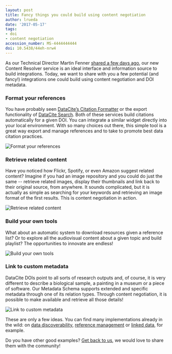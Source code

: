 ```yaml
---
layout: post
title: Fancy things you could build using content negotiation
author: lrueda
date: '2017-05-17'
tags:
- doi
- content negotiation
accession_number: MS-4444444444
doi: 10.5438/44eh-nrw4
---
```

As our Technical Director Martin Fenner [shared a few days ago](https://blog.datacite.org/content-negotiation-update/), our new Content Resolver service is an ideal interface and information source to build integrations. Today, we want to share with you a few potential (and fancy!) integrations one could build using content negotiation and DOI metadata.

### Format your references

You have probably seen [DataCite’s Citation Formatter](http://citation.crosscite.org) or the export functionality of [DataCite Search](https://search.datacite.org). Both of these services build citations automatically for a given DOI. You can integrate a similar widget directly into your local environment. With so many choices out there, this simple tool is a great way export and manage references and to take to promote best data citation practices.

![Format your references](/images/2017/05/cn01.png)

### Retrieve related content

Have you noticed how Flickr, Spotify, or even Amazon suggest related content? Imagine if you had an image repository and you could do just the same -- retrieve related images, display their thumbnails and link back to their original source, from anywhere. It sounds complicated, but it is actually as simple as searching for your keywords and retrieving an image format of the first results. This is content negotiation in action.

![Retrieve related content](/images/2017/05/cn02.png)

### Build your own tools

What about an automatic system to download resources given a reference list? Or to explore all the audiovisual content about a given topic and build playlist? The opportunities to innovate are endless!

![Build your own tools](/images/2017/05/cn03.png)

### Link to custom metadata

DataCite DOIs point to all sorts of research outputs and, of course, it is very different to describe a biological sample, a painting in a museum or a piece of software.  Our Metadata Schema supports extended and specific metadata through one of its relation types. Through content negotiation, it is possible to make available and retrieve all those details!

![Link to custom metadata](/images/2017/05/cn04.png)

These are only a few ideas. You can find many implementations already in the wild: on [data discoverability](http://www.ch.imperial.ac.uk/rzepa/blog/?p=13203), [reference management](https://www.zotero.org) or [linked data](https://wiki.duraspace.org/display/DSDOC6x/Linked+%28Open%29+Data), for example.

Do you have other good examples? [Get back to us](mailto:support@datacite.org), we would love to share them with the community!
